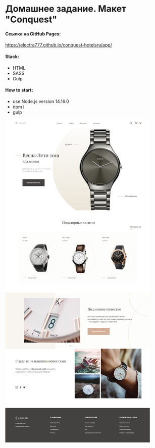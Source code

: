 # Домашнее задание. Макет "Conquest"

#### Ссылка на GitHub Pages:

https://electra777.github.io/conquest-hotelsru/app/

#### Stack:

- HTML
- SASS
- Gulp

#### How to start:

- use Node.js version 14.16.0
- npm i
- gulp

[<img src="./project.png">]()
